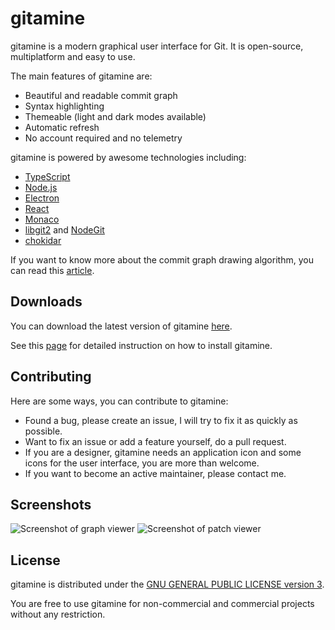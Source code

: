 # gitamine

gitamine is a modern graphical user interface for Git. It is open-source, multiplatform and easy to use.

The main features of gitamine are:

* Beautiful and readable commit graph
* Syntax highlighting
* Themeable (light and dark modes available)
* Automatic refresh
* No account required and no telemetry

gitamine is powered by awesome technologies including:

* [TypeScript](https://www.typescriptlang.org/)
* [Node.js](https://nodejs.org/)
* [Electron](https://electronjs.org/)
* [React](https://reactjs.org/)
* [Monaco](https://github.com/Microsoft/monaco-editor)
* [libgit2](https://libgit2.org/) and [NodeGit](https://www.nodegit.org/)
* [chokidar](https://github.com/paulmillr/chokidar)

If you want to know more about the commit graph drawing algorithm, you can read this [article](https://pvigier.github.io/2019/05/06/commit-graph-drawing-algorithms.html).

## Downloads

You can download the latest version of gitamine [here](https://github.com/pvigier/gitamine/releases/latest).

See this [page](https://github.com/pvigier/gitamine/wiki/How-to-install) for detailed instruction on how to install gitamine.

## Contributing

Here are some ways, you can contribute to gitamine:

* Found a bug, please create an issue, I will try to fix it as quickly as possible.
* Want to fix an issue or add a feature yourself, do a pull request.
* If you are a designer, gitamine needs an application icon and some icons for the user interface, you are more than welcome.
* If you want to become an active maintainer, please contact me.

## Screenshots

![Screenshot of graph viewer](https://user-images.githubusercontent.com/934316/53720250-8b845980-3e60-11e9-88fd-24a957062dc4.png)
![Screenshot of patch viewer](https://user-images.githubusercontent.com/934316/53720255-8c1cf000-3e60-11e9-9caa-86333eb22575.png)

## License

gitamine is distributed under the [GNU GENERAL PUBLIC LICENSE version 3](https://www.gnu.org/licenses/gpl-3.0.en.html).

You are free to use gitamine for non-commercial and commercial projects without any restriction.
